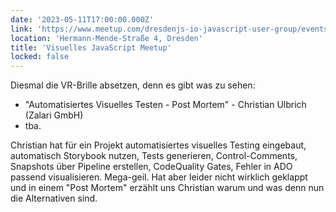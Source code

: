 ```yaml
---
date: '2023-05-11T17:00:00.000Z'
link: 'https://www.meetup.com/dresdenjs-io-javascript-user-group/events/293047546'
location: 'Hermann-Mende-Straße 4, Dresden'
title: 'Visuelles JavaScript Meetup'
locked: false
---
```

Diesmal die VR-Brille absetzen, denn es gibt was zu sehen:
* "Automatisiertes Visuelles Testen - Post Mortem" - Christian Ulbrich (Zalari GmbH)
* tba.

Christian hat für ein Projekt automatisiertes visuelles Testing eingebaut, automatisch Storybook nutzen, Tests generieren, Control-Comments, Snapshots über Pipeline erstellen, CodeQuality Gates, Fehler in ADO passend visualisieren. Mega-geil. Hat aber leider nicht wirklich geklappt und in einem "Post Mortem" erzählt uns Christian warum und was denn nun die Alternativen sind.
